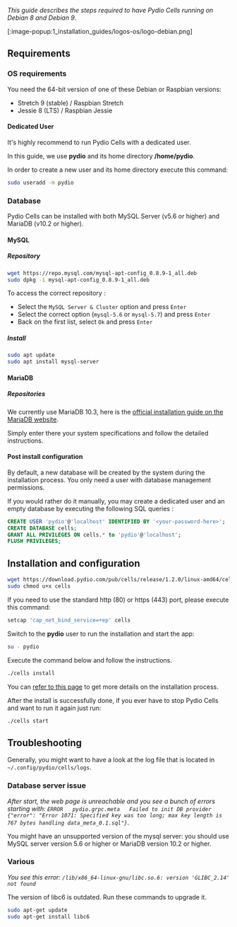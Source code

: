 
_This guide describes the steps required to have Pydio Cells running on Debian 8 and Debian 9_.

[:image-popup:1_installation_guides/logos-os/logo-debian.png]

## Requirements

### OS requirements

You need the 64-bit version of one of these Debian or Raspbian versions:

- Stretch 9 (stable) / Raspbian Stretch
- Jessie 8 (LTS) / Raspbian Jessie

#### Dedicated User

It's highly recommend to run Pydio Cells with a dedicated user.

In this guide, we use **pydio** and its home directory **/home/pydio**.

In order to create a new user and its home directory execute this command:

```sh
sudo useradd -m pydio
```

### Database

Pydio Cells can be installed with both MySQL Server (v5.6 or higher) and MariaDB (v10.2 or higher).

#### MySQL

##### Repository

```bash
wget https://repo.mysql.com/mysql-apt-config_0.8.9-1_all.deb
sudo dpkg -i mysql-apt-config_0.8.9-1_all.deb
```

To access the correct repository :

- Select the `MySQL Server & Cluster` option and press `Enter`
- Select the correct option (`mysql-5.6` or `mysql-5.7`) and press `Enter`
- Back on the first list, select `Ok` and press `Enter`

##### Install

```bash
sudo apt update
sudo apt install mysql-server
```

#### MariaDB

##### Repositories

We currently use MariaDB 10.3, here is the [official installation guide on the MariaDB website](https://downloads.mariadb.org/mariadb/repositories/#distro=CentOS&version=10.3&mirror=23Media&distro_release=centos7-ppc64--centos7).

Simply enter there your system specifications and follow the detailed instructions.

#### Post install configuration

By default, a new database will be created by the system during the installation process. You only need a user with database management permissions.

If you would rather do it manually, you may create a dedicated user and an empty database by executing the following SQL queries :

```SQL
CREATE USER 'pydio'@'localhost' IDENTIFIED BY '<your-password-here>';
CREATE DATABASE cells;
GRANT ALL PRIVILEGES ON cells.* to 'pydio'@'localhost';
FLUSH PRIVILEGES;
```

## Installation and configuration

```sh
wget https://download.pydio.com/pub/cells/release/1.2.0/linux-amd64/cells
sudo chmod u+x cells
```

If you need to use the standard http (80) or https (443) port, please execute this command:

```sh
setcap 'cap_net_bind_service=+ep' cells
```

Switch to the **pydio** user to run the installation and start the app:

```sh
su - pydio
```

Execute the command below and follow the instructions.

```sh
./cells install
```

You can [refer to this page](/en/docs/cells/v1/install-pydio-cells) to get more details on the installation process.

After the install is successfully done, if you ever have to stop Pydio Cells and want to run it again just run:

```sh
./cells start
```

## Troubleshooting

Generally, you might want to have a look at the log file that is located in `~/.config/pydio/cells/logs`.

### Database server issue

_After start, the web page is unreachable and you see a bunch of errors starting with: `ERROR   pydio.grpc.meta   Failed to init DB provider   {"error": "Error 1071: Specified key was too long; max key length is 767 bytes handling data_meta_0.1.sql"}`_.

You might have an unsupported version of the mysql server: you should use MySQL server version 5.6 or higher or MariaDB version 10.2 or higher.

### Various

_You see this error: `/lib/x86_64-linux-gnu/libc.so.6: version 'GLIBC_2.14' not found`_

The version of libc6 is outdated. Run these commands to upgrade it.

```sh
sudo apt-get update
sudo apt-get install libc6
```
